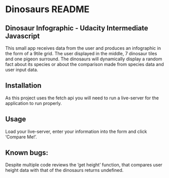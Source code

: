 # Dinosaurs README

## Dinosaur Infographic - Udacity Intermediate Javascript
This small app receives data from the user and produces an infographic in the form of a 9tile grid.  The user displayed in the middle, 7 dinosaur tiles and one pigeon surround. 
The dinosaurs will dynamically display a random fact about its species or about the comparison made from species data and user input data. 

## Installation
As this project uses the fetch api you will need to run a live-server for the application to run properly.

## Usage
Load your live-server, enter your information into the form and click ‘Compare Me!’.

## Known bugs:
Despite multiple code reviews the ‘get height’ function, that compares user height data with that of the dinosaurs returns undefined. 
